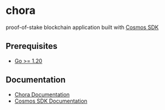 # chora

proof-of-stake blockchain application built with [Cosmos SDK](https://github.com/cosmos/cosmos-sdk)

## Prerequisites

- [Go >= 1.20](https://golang.org/doc/install)

## Documentation

- [Chora Documentation](https://docs.chora.io)
- [Cosmos SDK Documentation](https://docs.cosmos.network)
